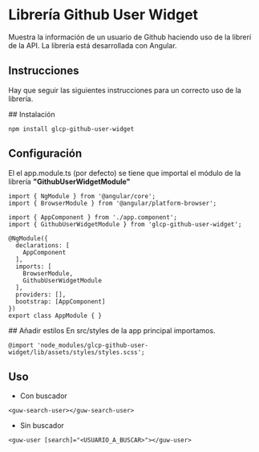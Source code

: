 # Librería Github User Widget

Muestra la información de un usuario de Github haciendo uso de la librerí de la API. La librería está
desarrollada con Angular.

## Instrucciones

Hay que seguir las siguientes instrucciones para un correcto uso de la librería.

## Instalación

```
npm install glcp-github-user-widget
```

## Configuración
El el app.module.ts (por defecto) se tiene que importal el módulo de la librería **"GithubUserWidgetModule"**

```
import { NgModule } from '@angular/core';
import { BrowserModule } from '@angular/platform-browser';

import { AppComponent } from './app.component';
import { GithubUserWidgetModule } from 'glcp-github-user-widget';

@NgModule({
  declarations: [
    AppComponent
  ],
  imports: [
    BrowserModule,
    GithubUserWidgetModule
  ],
  providers: [],
  bootstrap: [AppComponent]
})
export class AppModule { }

```

## Añadir estilos
En src/styles de la app principal importamos.
```
@import 'node_modules/glcp-github-user-widget/lib/assets/styles/styles.scss';
```

## Uso
* Con buscador

```
<guw-search-user></guw-search-user>
```

* Sin buscador
  
```
<guw-user [search]="<USUARIO_A_BUSCAR>"></guw-user>
```
